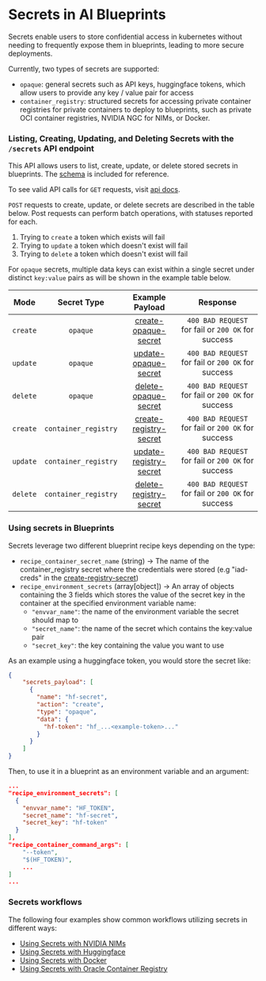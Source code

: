 # Secrets in AI Blueprints

Secrets enable users to store confidential access in kubernetes without needing to frequently expose them in blueprints, leading to more secure deployments.

 Currently, two types of secrets are supported:

  - `opaque`: general secrets such as API keys, huggingface tokens, which allow users to provide any key / value pair for access
  - `container_registry`: structured secrets for accessing private container registries for private containers to deploy to blueprints, such as private OCI container registries, NVIDIA NGC for NIMs, or Docker.

### Listing, Creating, Updating, and Deleting Secrets with the `/secrets` API endpoint

This API allows users to list, create, update, or delete stored secrets in blueprints. The [schema](./secrest_schema.json) is included for reference.

To see valid API calls for `GET` requests, visit [api docs](../api_documentation.md#list-all-secrets).

`POST` requests to create, update, or delete secrets are described in the table below. Post requests can perform batch operations, with statuses reported for each.

1. Trying to `create` a token which exists will fail
2. Trying to `update` a token which doesn't exist will fail
3. Trying to `delete` a token which doesn't exist will fail

For `opaque` secrets, multiple data keys can exist within a single secret under distinct `key:value` pairs as will be shown in the example table below.

| Mode   | Secret Type   | Example Payload | Response |
| :--:   | :---------:   | :-------------: | :------: |
| `create` | `opaque`    | [create-opaque-secret](./example_opaque_create.json) | `400 BAD REQUEST` for fail or `200 OK` for success |
| `update` | `opaque`    | [update-opaque-secret](./example_opaque_update.json) | `400 BAD REQUEST` for fail or `200 OK` for success |
| `delete` | `opaque`    | [delete-opaque-secret](./example_opaque_delete.json) | `400 BAD REQUEST` for fail or `200 OK` for success |
| `create` | `container_registry` | [create-registry-secret](./example_registry_create.json) | `400 BAD REQUEST` for fail or `200 OK` for success |
| `update` | `container_registry` | [update-registry-secret](./example_registry_update.json) | `400 BAD REQUEST` for fail or `200 OK` for success |
| `delete` | `container_registry` | [delete-registry-secret](./example_registry_delete.json) | `400 BAD REQUEST` for fail or `200 OK` for success |

### Using secrets in Blueprints

Secrets leverage two different blueprint recipe keys depending on the type:

 - `recipe_container_secret_name` (string) -> The name of the container_registry secret where the credentials were stored (e.g "iad-creds" in the [create-registry-secret](./example_registry_create.json))
 - `recipe_environment_secrets` (array[object]) -> An array of objects containing the 3 fields which stores the value of the secret key in the container at the specified environment variable name:
   - `"envvar_name"`: the name of the environment variable the secret should map to
   - `"secret_name"`: the name of the secret which contains the key:value pair
   - `"secret_key"`: the key containing the value you want to use

As an example using a huggingface token, you would store the secret like:

```json
{
    "secrets_payload": [
      {
        "name": "hf-secret",
        "action": "create", 
        "type": "opaque",
        "data": {
          "hf-token": "hf_...<example-token>..."
        }
      }
    ]
}
```

Then, to use it in a blueprint as an environment variable and an argument:
```json
...
"recipe_environment_secrets": [
  {
    "envvar_name": "HF_TOKEN",
    "secret_name": "hf-secret",
    "secret_key": "hf-token"
  }
],
"recipe_container_command_args": [
    "--token",
    "$(HF_TOKEN)",
    ...
]
...
```

### Secrets workflows

The following four examples show common workflows utilizing secrets in different ways:

  - [Using Secrets with NVIDIA NIMs](./using_secrets_with_nvidia_nim.md)
  - [Using Secrets with Huggingface](./using_secrets_with_huggingface.md)
  - [Using Secrets with Docker](./using_secrets_with_docker.md)
  - [Using Secrets with Oracle Container Registry](./using_secrets_with_oracle_container_registry.md)

